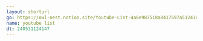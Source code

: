 ```yaml
---
layout: shorturl
go: https://owl-nest.notion.site/Youtube-List-4a6e987518a8417597a51241e68f68ad
name: youtube list
dt: 240531124147
---
```

